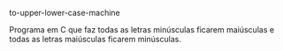 to-upper-lower-case-machine

<p>Programa em C que faz todas as letras minúsculas ficarem maiúsculas e todas as letras maiúsculas ficarem minúsculas.</p>

